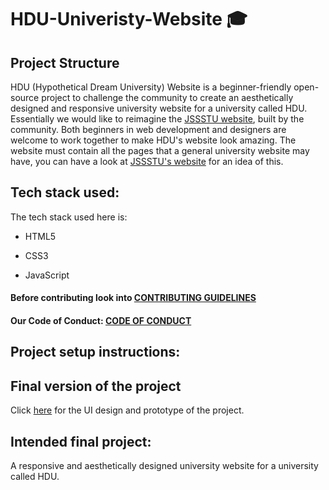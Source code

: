 # HDU-Univeristy-Website 🎓

## Project Structure
HDU (Hypothetical Dream University) Website is a beginner-friendly open-source project to challenge the community to create an aesthetically designed and responsive university website for a university called HDU. Essentially we would like to reimagine the [JSSSTU website](https://jssstuniv.in), built by the community. Both beginners in web development and designers are welcome to work together to make HDU's website look amazing. The website must contain all the pages that a general university website may have, you can have a look at [JSSSTU's website](https://jssstuniv.in) for an idea of this.


## Tech stack used:

The tech stack used here is:

- HTML5

- CSS3

- JavaScript


#### Before contributing look into [CONTRIBUTING GUIDELINES](./CONTRIBUTING.md)
#### Our Code of Conduct: [CODE OF CONDUCT](./CODE_OF_CONDUCT.md)


## Project setup instructions:
	


## Final version of the project
<!--- Place the link to the Figma file inside () --->
Click [here](https://www.figma.com/) for the UI design and prototype of the project.


## Intended final project:
 A responsive and aesthetically designed university website for a university called HDU.

